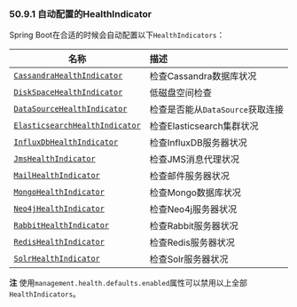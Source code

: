 ### 50.9.1 自动配置的HealthIndicator

Spring Boot在合适的时候会自动配置以下`HealthIndicators`：

|名称|描述|
|----|:-----|
|[`CassandraHealthIndicator`](https://github.com/spring-projects/spring-boot/tree/v2.0.0.RELEASE/spring-boot-project/spring-boot-actuator/src/main/java/org/springframework/boot/actuate/cassandra/CassandraHealthIndicator.java)|检查Cassandra数据库状况|
|[`DiskSpaceHealthIndicator`](https://github.com/spring-projects/spring-boot/tree/v2.0.0.RELEASE/spring-boot-project/spring-boot-actuator/src/main/java/org/springframework/boot/actuate/system/DiskSpaceHealthIndicator.java)|低磁盘空间检查|
|[`DataSourceHealthIndicator`](https://github.com/spring-projects/spring-boot/tree/v2.0.0.RELEASE/spring-boot-project/spring-boot-actuator/src/main/java/org/springframework/boot/actuate/jdbc/DataSourceHealthIndicator.java)|检查是否能从`DataSource`获取连接|
|[`ElasticsearchHealthIndicator`](https://github.com/spring-projects/spring-boot/tree/v2.0.0.RELEASE/spring-boot-project/spring-boot-actuator/src/main/java/org/springframework/boot/actuate/elasticsearch/ElasticsearchHealthIndicator.java)|检查Elasticsearch集群状况|
|[`InfluxDbHealthIndicator`](https://github.com/spring-projects/spring-boot/tree/v2.0.0.RELEASE/spring-boot-project/spring-boot-actuator/src/main/java/org/springframework/boot/actuate/influx/InfluxDbHealthIndicator.java)|检查InfluxDB服务器状况|
|[`JmsHealthIndicator`](https://github.com/spring-projects/spring-boot/tree/v2.0.0.RELEASE/spring-boot-project/spring-boot-actuator/src/main/java/org/springframework/boot/actuate/jms/JmsHealthIndicator.java)|检查JMS消息代理状况|
|[`MailHealthIndicator`](https://github.com/spring-projects/spring-boot/tree/v2.0.0.RELEASE/spring-boot-project/spring-boot-actuator/src/main/java/org/springframework/boot/actuate/mail/MailHealthIndicator.java)|检查邮件服务器状况|
|[`MongoHealthIndicator`](https://github.com/spring-projects/spring-boot/tree/v2.0.0.RELEASE/spring-boot-project/spring-boot-actuator/src/main/java/org/springframework/boot/actuate/mongo/MongoHealthIndicator.java)|检查Mongo数据库状况|
|[`Neo4jHealthIndicator`](https://github.com/spring-projects/spring-boot/tree/v2.0.0.RELEASE/spring-boot-project/spring-boot-actuator/src/main/java/org/springframework/boot/actuate/neo4j/Neo4jHealthIndicator.java)|检查Neo4j服务器状况|
|[`RabbitHealthIndicator`](https://github.com/spring-projects/spring-boot/tree/v2.0.0.RELEASE/spring-boot-project/spring-boot-actuator/src/main/java/org/springframework/boot/actuate/amqp/RabbitHealthIndicator.java)|检查Rabbit服务器状况|
|[`RedisHealthIndicator`](https://github.com/spring-projects/spring-boot/tree/v2.0.0.RELEASE/spring-boot-project/spring-boot-actuator/src/main/java/org/springframework/boot/actuate/redis/RedisHealthIndicator.java)|检查Redis服务器状况|
|[`SolrHealthIndicator`](https://github.com/spring-projects/spring-boot/tree/v2.0.0.RELEASE/spring-boot-project/spring-boot-actuator/src/main/java/org/springframework/boot/actuate/solr/SolrHealthIndicator.java)|检查Solr服务器状况|

**注** 使用`management.health.defaults.enabled`属性可以禁用以上全部`HealthIndicators`。
